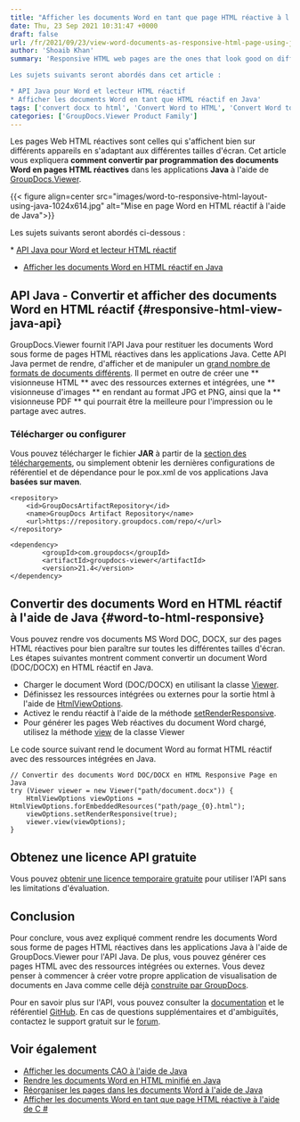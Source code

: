 ```yaml
---
title: "Afficher les documents Word en tant que page HTML réactive à l'aide de Java"
date: Thu, 23 Sep 2021 10:31:47 +0000
draft: false
url: /fr/2021/09/23/view-word-documents-as-responsive-html-page-using-java/
author: 'Shoaib Khan'
summary: 'Responsive HTML web pages are the ones that look good on different devices by adjusting themselves according to the different screen sizes. This article will guide you about **how to programmatically convert word documents as responsive HTML pages** within the **Java** applications using GroupDocs.Viewer.

Les sujets suivants seront abordés dans cet article :

* API Java pour Word et lecteur HTML réactif
* Afficher les documents Word en tant que HTML réactif en Java'
tags: ['convert docx to html', 'Convert Word to HTML', 'Convert Word to Responsive HTML', 'view word as html responsive', 'Word to HTML in Java']
categories: ['GroupDocs.Viewer Product Family']
---
```


Les pages Web HTML réactives sont celles qui s'affichent bien sur différents appareils en s'adaptant aux différentes tailles d'écran. Cet article vous expliquera **comment convertir par programmation des documents Word en pages HTML réactives** dans les applications **Java** à l'aide de [GroupDocs.Viewer][1].



{{< figure align=center src="images/word-to-responsive-html-layout-using-java-1024x614.jpg" alt="Mise en page Word en HTML réactif à l'aide de Java">}}


Les sujets suivants seront abordés ci-dessous :

* [API Java pour Word et lecteur HTML réactif][2]
* [Afficher les documents Word en HTML réactif en Java][3]

## API Java - Convertir et afficher des documents Word en HTML réactif {#responsive-html-view-java-api}

GroupDocs.Viewer fournit l'API Java pour restituer les documents Word sous forme de pages HTML réactives dans les applications Java. Cette API Java permet de rendre, d'afficher et de manipuler un [grand nombre de formats de documents différents][4]. Il permet en outre de créer une ** visionneuse HTML ** avec des ressources externes et intégrées, une ** visionneuse d'images ** en rendant au format JPG et PNG, ainsi que la ** visionneuse PDF ** qui pourrait être la meilleure pour l'impression ou le partage avec autres.

### Télécharger ou configurer

Vous pouvez télécharger le fichier **JAR** à partir de la [section des téléchargements][5], ou simplement obtenir les dernières configurations de référentiel et de dépendance pour le pox.xml de vos applications Java **basées sur maven**.

```
<repository>
	<id>GroupDocsArtifactRepository</id>
	<name>GroupDocs Artifact Repository</name>
	<url>https://repository.groupdocs.com/repo/</url>
</repository>
```
```
<dependency>
        <groupId>com.groupdocs</groupId>
        <artifactId>groupdocs-viewer</artifactId>
        <version>21.4</version> 
</dependency>
```

## Convertir des documents Word en HTML réactif à l'aide de Java {#word-to-html-responsive}

Vous pouvez rendre vos documents MS Word DOC, DOCX, sur des pages HTML réactives pour bien paraître sur toutes les différentes tailles d'écran. Les étapes suivantes montrent comment convertir un document Word (DOC/DOCX) en HTML réactif en Java.

* Charger le document Word (DOC/DOCX) en utilisant la classe [Viewer][6].
* Définissez les ressources intégrées ou externes pour la sortie html à l'aide de [HtmlViewOptions][7].
* Activez le rendu réactif à l'aide de la méthode [setRenderResponsive][8].
* Pour générer les pages Web réactives du document Word chargé, utilisez la méthode [view][9] de la classe Viewer

Le code source suivant rend le document Word au format HTML réactif avec des ressources intégrées en Java.

```
// Convertir des documents Word DOC/DOCX en HTML Responsive Page en Java
try (Viewer viewer = new Viewer("path/document.docx")) {
    HtmlViewOptions viewOptions = HtmlViewOptions.forEmbeddedResources("path/page_{0}.html");
    viewOptions.setRenderResponsive(true);
    viewer.view(viewOptions);
}
```

## Obtenez une licence API gratuite

Vous pouvez [obtenir une licence temporaire gratuite][10] pour utiliser l'API sans les limitations d'évaluation.

## Conclusion

Pour conclure, vous avez expliqué comment rendre les documents Word sous forme de pages HTML réactives dans les applications Java à l'aide de GroupDocs.Viewer pour l'API Java. De plus, vous pouvez générer ces pages HTML avec des ressources intégrées ou externes. Vous devez penser à commencer à créer votre propre application de visualisation de documents en Java comme celle déjà [construite par GroupDocs][11].

Pour en savoir plus sur l'API, vous pouvez consulter la [documentation][12] et le référentiel [GitHub][13]. En cas de questions supplémentaires et d'ambiguïtés, contactez le support gratuit sur le [forum][14].

## Voir également

* [Afficher les documents CAO à l'aide de Java][15]
* [Rendre les documents Word en HTML minifié en Java][16]
* [Réorganiser les pages dans les documents Word à l'aide de Java][17]
* [Afficher les documents Word en tant que page HTML réactive à l'aide de C #][18]







[1]: https://products.groupdocs.com/viewer/
[2]: #responsive-html-view-java-api
[3]: #word-to-html-responsive
[4]: https://docs.groupdocs.com/viewer/java/supported-document-formats/
[5]: https://downloads.groupdocs.com/viewer
[6]: https://apireference.groupdocs.com/viewer/java/com.groupdocs.viewer/Viewer
[7]: https://apireference.groupdocs.com/viewer/java/com.groupdocs.viewer.options/HtmlViewOptions
[8]: https://apireference.groupdocs.com/viewer/java/com.groupdocs.viewer.options/HtmlViewOptions#setRenderResponsive(boolean)
[9]: https://apireference.groupdocs.com/viewer/java/com.groupdocs.viewer/Viewer#view(com.groupdocs.viewer.options.ViewOptions)
[10]: https://purchase.groupdocs.com/temporary-license
[11]: https://products.groupdocs.app/viewer/total
[12]: https://docs.groupdocs.com/viewer/java/
[13]: https://github.com/groupdocs-viewer
[14]: https://forum.groupdocs.com/c/assembly
[15]: https://blog.groupdocs.com/2021/04/05/viewing-cad-documents-using-java/
[16]: https://blog.groupdocs.com/2022/03/04/render-word-documents-as-minified-html-in-java/
[17]: https://blog.groupdocs.com/2022/03/01/move-word-pages-using-java/
[18]: https://blog.groupdocs.com/2021/08/28/view-word-documents-as-html-responsive-page-using-csharp/


